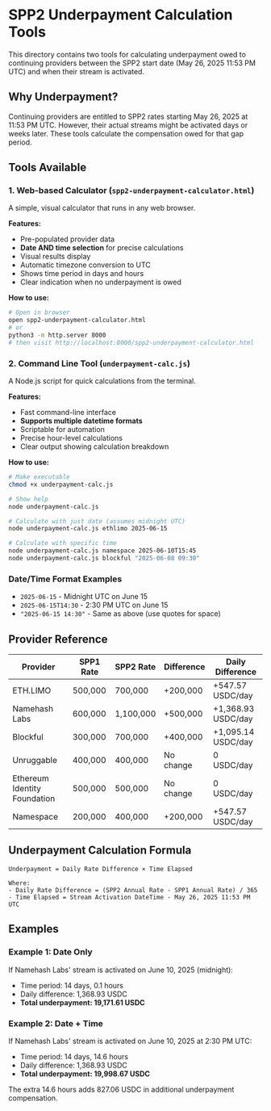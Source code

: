 # SPP2 Underpayment Calculation Tools

This directory contains two tools for calculating underpayment owed to continuing providers between the SPP2 start date (May 26, 2025 11:53 PM UTC) and when their stream is activated.

## Why Underpayment?

Continuing providers are entitled to SPP2 rates starting May 26, 2025 at 11:53 PM UTC. However, their actual streams might be activated days or weeks later. These tools calculate the compensation owed for that gap period.

## Tools Available

### 1. Web-based Calculator (`spp2-underpayment-calculator.html`)

A simple, visual calculator that runs in any web browser.

**Features:**

- Pre-populated provider data
- **Date AND time selection** for precise calculations
- Visual results display
- Automatic timezone conversion to UTC
- Shows time period in days and hours
- Clear indication when no underpayment is owed

**How to use:**

```bash
# Open in browser
open spp2-underpayment-calculator.html
# or
python3 -m http.server 8000
# then visit http://localhost:8000/spp2-underpayment-calculator.html
```

### 2. Command Line Tool (`underpayment-calc.js`)

A Node.js script for quick calculations from the terminal.

**Features:**

- Fast command-line interface
- **Supports multiple datetime formats**
- Scriptable for automation
- Precise hour-level calculations
- Clear output showing calculation breakdown

**How to use:**

```bash
# Make executable
chmod +x underpayment-calc.js

# Show help
node underpayment-calc.js

# Calculate with just date (assumes midnight UTC)
node underpayment-calc.js ethlimo 2025-06-15

# Calculate with specific time
node underpayment-calc.js namespace 2025-06-10T15:45
node underpayment-calc.js blockful "2025-06-08 09:30"
```

### Date/Time Format Examples

- `2025-06-15` - Midnight UTC on June 15
- `2025-06-15T14:30` - 2:30 PM UTC on June 15
- `"2025-06-15 14:30"` - Same as above (use quotes for space)

## Provider Reference

| Provider                     | SPP1 Rate | SPP2 Rate | Difference | Daily Difference   |
| ---------------------------- | --------- | --------- | ---------- | ------------------ |
| ETH.LIMO                     | 500,000   | 700,000   | +200,000   | +547.57 USDC/day   |
| Namehash Labs                | 600,000   | 1,100,000 | +500,000   | +1,368.93 USDC/day |
| Blockful                     | 300,000   | 700,000   | +400,000   | +1,095.14 USDC/day |
| Unruggable                   | 400,000   | 400,000   | No change  | 0 USDC/day         |
| Ethereum Identity Foundation | 500,000   | 500,000   | No change  | 0 USDC/day         |
| Namespace                    | 200,000   | 400,000   | +200,000   | +547.57 USDC/day   |

## Underpayment Calculation Formula

```
Underpayment = Daily Rate Difference × Time Elapsed

Where:
- Daily Rate Difference = (SPP2 Annual Rate - SPP1 Annual Rate) / 365
- Time Elapsed = Stream Activation DateTime - May 26, 2025 11:53 PM UTC
```

## Examples

### Example 1: Date Only

If Namehash Labs' stream is activated on June 10, 2025 (midnight):

- Time period: 14 days, 0.1 hours
- Daily difference: 1,368.93 USDC
- **Total underpayment: 19,171.61 USDC**

### Example 2: Date + Time

If Namehash Labs' stream is activated on June 10, 2025 at 2:30 PM UTC:

- Time period: 14 days, 14.6 hours
- Daily difference: 1,368.93 USDC
- **Total underpayment: 19,998.67 USDC**

The extra 14.6 hours adds 827.06 USDC in additional underpayment compensation.
